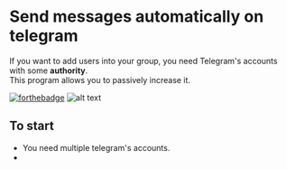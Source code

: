 # Send messages automatically on telegram
If you want to add users into your group, you need Telegram's accounts with some __authority__.  
This program allows you to passively increase it.  

[![forthebadge](https://forthebadge.com/images/badges/made-with-python.svg)](https://forthebadge.com)  ![alt text](https://github.com/pierre-vignoles/telegram_send_messages/blob/master/img/telegram-program.svg)

## To start
* You need multiple telegram's accounts.
* 

